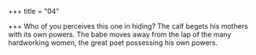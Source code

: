 +++
title = "04"

+++
Who of you perceives this one in hiding? The calf begets his mothers  with its own powers.
The babe moves away from the lap of the many hardworking women, the  great poet possessing his own powers.